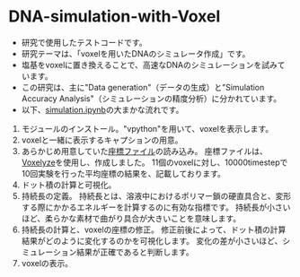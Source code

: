 # DNA-simulation-with-Voxel
- 研究で使用したテストコードです。
- 研究テーマは、「voxelを用いたDNAのシミュレータ作成」です。
- 塩基をvoxelに置き換えることで、高速なDNAのシミュレーションを試みています。
- この研究は、主に"Data generation"（データの生成）と"Simulation Accuracy Analysis"（シミュレーションの精度分析）に分かれています。
- 以下、[simulation.ipynb](https://github.com/nanami-7020/DNA-simulation-with-Voxel/blob/master/simulation.ipynb)の大まかな流れです。
1. モジュールのインストール。"vpython"を用いて、voxelを表示します。
2. voxelと一緒に表示するキャプションの用意。
3. あらかじめ用意していた[座標ファイル](https://github.com/nanami-7020/DNA-simulation-with-Voxel/blob/master/my_output.txt)の読み込み。  座標ファイルは、[Voxelyze](https://github.com/jonhiller/Voxelyze)を使用し、作成しました。  11個のvoxelに対し、10000timestepで10回実験を行った平均座標の結果を、記載しております。
4. ドット積の計算と可視化。
5. 持続長の定義。  持続長とは、溶液中におけるポリマー鎖の硬直具合と、変形する際にかかるエネルギーを計算するのに有効な指標です。  持続長が小さいほど、柔らかな素材で曲がり具合が大きいことを意味します。
6. 持続長の計算と、voxelの座標の修正。  修正前後によって、ドット積の計算結果がどのように変化するのかを可視化します。  変化の差が小さいほど、シミュレーション結果が正確であると判断します。
7. voxelの表示。
